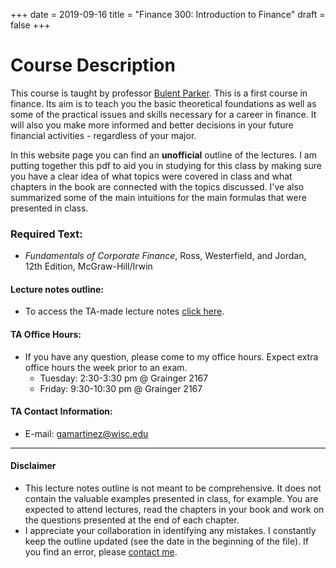 +++
date = 2019-09-16
title = "Finance 300: Introduction to Finance"
draft = false
+++

# Course Description

This course is taught by professor [Bulent Parker](https://bus.wisc.edu/faculty/bulent-paker).
This is a first course in finance. Its aim is to teach you the basic theoretical foundations as well as some of the practical issues and skills necessary for a career in finance. It will also you make more informed and better decisions in your future financial activities - regardless of your major.

In this website page you can find an **unofficial** outline of the lectures. I am putting together this pdf to aid you in studying for this class by making sure you have a clear idea of what topics were covered in class and what chapters in the book are connected with the topics discussed. I've also summarized some of the main intuitions for the main formulas that were presented in class.


### Required Text:

* *Fundamentals of Corporate Finance*, Ross, Westerfield, and Jordan, 12th Edition, McGraw-Hill/Irwin

#### Lecture notes outline:

* To access the TA-made lecture notes [click here](https://www.dropbox.com/s/leypdngbnrlkj2h/Notes_300.pdf?raw=1).

#### TA Office Hours:

* If you have any question, please come to my office hours. Expect extra office hours the week prior to an exam.
  * Tuesday: 2:30-3:30 pm @ Grainger 2167
  * Friday: 9:30-10:30 pm @ Grainger 2167

#### TA Contact Information:

* E-mail: [gamartinez@wisc.edu](mailto:gamartinez@wisc.edu)

---
#### Disclaimer
* This lecture notes outline is not meant to be comprehensive. It does not contain the valuable examples presented in class, for example. You are expected to attend lectures, read the chapters in your book and work on the questions presented at the end of each chapter.
* I appreciate your collaboration in identifying any mistakes. I constantly keep the outline updated (see the date in the beginning of the file). If you find an error, please [contact me](mailto:gamartinez@wisc.edu).
